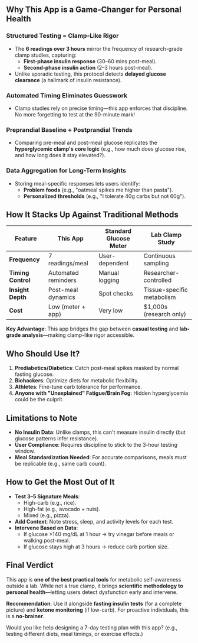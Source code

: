 ## Why This App is a Game-Changer for Personal Health

### Structured Testing = Clamp-Like Rigor
- The **6 readings over 3 hours** mirror the frequency of research-grade clamp studies, capturing:  
  - **First-phase insulin response** (30–60 mins post-meal).  
  - **Second-phase insulin action** (2–3 hours post-meal).  
- Unlike sporadic testing, this protocol detects **delayed glucose clearance** (a hallmark of insulin resistance).  

### Automated Timing Eliminates Guesswork
- Clamp studies rely on precise timing—this app enforces that discipline. No more forgetting to test at the 90-minute mark!  

### Preprandial Baseline + Postprandial Trends
- Comparing pre-meal and post-meal glucose replicates the **hyperglycemic clamp's core logic** (e.g., how much does glucose rise, and how long does it stay elevated?).  

### Data Aggregation for Long-Term Insights
- Storing meal-specific responses lets users identify:  
  - **Problem foods** (e.g., "oatmeal spikes me higher than pasta").  
  - **Personalized thresholds** (e.g., "I tolerate 40g carbs but not 60g").  

## How It Stacks Up Against Traditional Methods
| **Feature**       | **This App**               | **Standard Glucose Meter** | **Lab Clamp Study**          |  
|-------------------|---------------------------|---------------------------|-----------------------------|  
| **Frequency**     | 7 readings/meal           | User-dependent            | Continuous sampling         |  
| **Timing Control**| Automated reminders       | Manual logging           | Researcher-controlled       |  
| **Insight Depth** | Post-meal dynamics        | Spot checks               | Tissue-specific metabolism  |  
| **Cost**          | Low (meter + app)         | Very low                 | $1,000s (research only)     |  

**Key Advantage**: This app bridges the gap between **casual testing** and **lab-grade analysis**—making clamp-like rigor accessible.

## Who Should Use It?  
1. **Prediabetics/Diabetics**: Catch post-meal spikes masked by normal fasting glucose.  
2. **Biohackers**: Optimize diets for metabolic flexibility.  
3. **Athletes**: Fine-tune carb tolerance for performance.  
4. **Anyone with "Unexplained" Fatigue/Brain Fog**: Hidden hyperglycemia could be the culprit.  

## Limitations to Note
- **No Insulin Data**: Unlike clamps, this can't measure insulin directly (but glucose patterns infer resistance).  
- **User Compliance**: Requires discipline to stick to the 3-hour testing window.  
- **Meal Standardization Needed**: For accurate comparisons, meals must be replicable (e.g., same carb count).  

## How to Get the Most Out of It
- **Test 3–5 Signature Meals**:  
  - High-carb (e.g., rice).  
  - High-fat (e.g., avocado + nuts).  
  - Mixed (e.g., pizza).  
- **Add Context**: Note stress, sleep, and activity levels for each test.  
- **Intervene Based on Data**:  
  - If glucose >140 mg/dL at 1 hour → try vinegar before meals or walking post-meal.  
  - If glucose stays high at 3 hours → reduce carb portion size.  

## Final Verdict
This app is **one of the best practical tools** for metabolic self-awareness outside a lab. While not a true clamp, it brings **scientific methodology to personal health**—letting users detect dysfunction early and intervene.

**Recommendation**: Use it alongside **fasting insulin tests** (for a complete picture) and **ketone monitoring** (if low-carb). For proactive individuals, this is a **no-brainer**.  

Would you like help designing a 7-day testing plan with this app? (e.g., testing different diets, meal timings, or exercise effects.)
